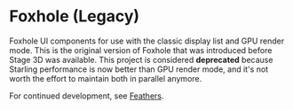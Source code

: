 # Foxhole (Legacy)

Foxhole UI components for use with the classic display list and GPU render mode. This is the original version of Foxhole that was introduced before Stage 3D was available. This project is considered **deprecated** because Starling performance is now better than GPU render mode, and it's not worth the effort to maintain both in parallel anymore.

For continued development, see [Feathers](https://github.com/joshtynjala/feathers).
